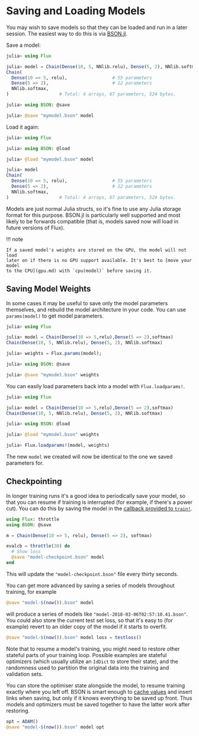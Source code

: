 # Saving and Loading Models

You may wish to save models so that they can be loaded and run in a later
session. The easiest way to do this is via
[BSON.jl](https://github.com/MikeInnes/BSON.jl).

Save a model:

```julia
julia> using Flux

julia> model = Chain(Dense(10, 5, NNlib.relu), Dense(5, 2), NNlib.softmax)
Chain(
  Dense(10 => 5, relu),                 # 55 parameters
  Dense(5 => 2),                        # 12 parameters
  NNlib.softmax,
)                   # Total: 4 arrays, 67 parameters, 524 bytes.

julia> using BSON: @save

julia> @save "mymodel.bson" model
```

Load it again:

```julia
julia> using Flux

julia> using BSON: @load

julia> @load "mymodel.bson" model

julia> model
Chain(
  Dense(10 => 5, relu),                 # 55 parameters
  Dense(5 => 2),                        # 12 parameters
  NNlib.softmax,
)                   # Total: 4 arrays, 67 parameters, 524 bytes.

```

Models are just normal Julia structs, so it's fine to use any Julia storage
format for this purpose. BSON.jl is particularly well supported and most likely
to be forwards compatible (that is, models saved now will load in future
versions of Flux).

!!! note

    If a saved model's weights are stored on the GPU, the model will not load
    later on if there is no GPU support available. It's best to [move your model
    to the CPU](gpu.md) with `cpu(model)` before saving it.

## Saving Model Weights

In some cases it may be useful to save only the model parameters themselves, and
rebuild the model architecture in your code. You can use `params(model)` to get
model parameters.

```Julia
julia> using Flux

julia> model = Chain(Dense(10 => 5,relu),Dense(5 => 2),softmax)
Chain(Dense(10, 5, NNlib.relu), Dense(5, 2), NNlib.softmax)

julia> weights = Flux.params(model);

julia> using BSON: @save

julia> @save "mymodel.bson" weights
```

You can easily load parameters back into a model with `Flux.loadparams!`.

```julia
julia> using Flux

julia> model = Chain(Dense(10 => 5,relu),Dense(5 => 2),softmax)
Chain(Dense(10, 5, NNlib.relu), Dense(5, 2), NNlib.softmax)

julia> using BSON: @load

julia> @load "mymodel.bson" weights

julia> Flux.loadparams!(model, weights)
```

The new `model` we created will now be identical to the one we saved parameters for.

## Checkpointing

In longer training runs it's a good idea to periodically save your model, so that you can resume if training is interrupted (for example, if there's a power cut). You can do this by saving the model in the [callback provided to `train!`](training/training.md).

```julia
using Flux: throttle
using BSON: @save

m = Chain(Dense(10 => 5, relu), Dense(5 => 2), softmax)

evalcb = throttle(30) do
  # Show loss
  @save "model-checkpoint.bson" model
end
```

This will update the `"model-checkpoint.bson"` file every thirty seconds.

You can get more advanced by saving a series of models throughout training, for example

```julia
@save "model-$(now()).bson" model
```

will produce a series of models like `"model-2018-03-06T02:57:10.41.bson"`. You
could also store the current test set loss, so that it's easy to (for example)
revert to an older copy of the model if it starts to overfit.

```julia
@save "model-$(now()).bson" model loss = testloss()
```

Note that to resume a model's training, you might need to restore other stateful parts of your training loop. Possible examples are stateful optimizers (which usually utilize an `IdDict` to store their state), and the randomness used to partition the original data into the training and validation sets.

You can store the optimiser state alongside the model, to resume training
exactly where you left off. BSON is smart enough to [cache values](https://github.com/JuliaIO/BSON.jl/blob/v0.3.4/src/write.jl#L71) and insert links when saving, but only if it knows everything to be saved up front. Thus models and optimizers must be saved together to have the latter work after restoring.

```julia
opt = ADAM()
@save "model-$(now()).bson" model opt
```

